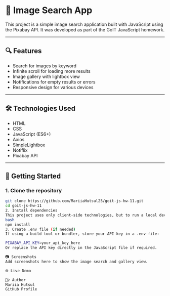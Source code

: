 # 📸 Image Search App

This project is a simple image search application built with JavaScript using the Pixabay API. It was developed as part of the GoIT JavaScript homework.

---

## 🔍 Features

- Search for images by keyword
- Infinite scroll for loading more results
- Image gallery with lightbox view
- Notifications for empty results or errors
- Responsive design for various devices

---

## 🛠 Technologies Used

- HTML
- CSS
- JavaScript (ES6+)
- Axios
- SimpleLightbox
- Notiflix
- Pixabay API

---

## 🚀 Getting Started

### 1. Clone the repository

```bash
git clone https://github.com/MariiaHutsul25/goit-js-hw-11.git
cd goit-js-hw-11
2. Install dependencies
This project uses only client-side technologies, but to run a local dev server (optional):
bash
npm install
3. Create .env file (if needed)
If using a build tool or bundler, store your API key in a .env file:

PIXABAY_API_KEY=your_api_key_here
Or replace the API key directly in the JavaScript file if required.

📷 Screenshots
Add screenshots here to show the image search and gallery view.

🌐 Live Demo

🙋‍♀️ Author
Mariia Hutsul
GitHub Profile

